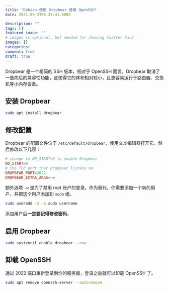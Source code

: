 ```yaml
---
title: "Debian 使用 Dropbear 替换 OpenSSH"
date: 2021-09-2T06:37:41.000Z

description: ""
tags: []
featured_image: ""
# images is optional, but needed for showing Twitter Card
images: []
categories:
comment: true
draft: true
---
```


Dropbear 是一个精简的 SSH 版本，相对于 OpenSSH 而言，Dropbear 取消了一些向后的兼容性功能，这使得它的体积相对较小，且更容易运行于路由器、交换机等小内存设备。

## 安装 Dropbear

```bash
sudo apt install dropbear
```

## 修改配置

Dropbear 的配置文件位于 `/etc/default/dropbear`，使用文本编辑器打开它，然后修改以下几项：

```ini
# change to NO_START=0 to enable Dropbear
NO_START=0
# the TCP port that Dropbear listens on
DROPBEAR_PORT=2022
DROPBEAR_EXTRA_ARGS=-w
```

额外选项 `-w` 是为了禁用 root 账户的登录。作为替代，你需要添加一个新的用户，并把这个用户添加到 `sudo` 组。

```bash
sudo useradd -m -G sudo username
```

添加用户后**一定要记得修改密码**。

## 启用 Dropbear

```bash
sudo systemctl enable dropbear --now
```

## 卸载 OpenSSH

通过 2022 端口重新登录到你的服务器，登录之后就可以卸载 OpenSSH 了。

```bash
sudo apt remove openssh-server --autoremove
```

## 
